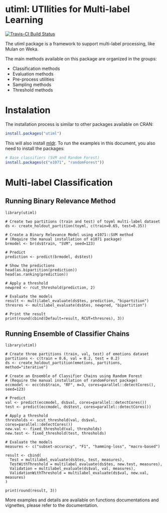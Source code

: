 # utiml: UTIlities for Multi-label Learning
[![Travis-CI Build Status](https://travis-ci.org/rivolli/utiml.svg?branch=master)](https://travis-ci.org/rivolli/utiml)

The utiml package is a framework to support multi-label processing, like Mulan 
on Weka. 

The main methods available on this package are organized in the groups:
- Classification methods
- Evaluation methods
- Pre-process utilities
- Sampling methods
- Threshold methods

# Instalation
The installation process is similar to other packages available on CRAN:
```r
install.packages("utiml")
```

This will also install [mldr](https://cran.r-project.org/web/packages/mldr/index.html).
To run the examples in this document, you also need to install the packages:
```r
# Base classifiers (SVM and Random Forest)
install.packages(c("e1071", "randomForest"))
```

# Multi-label Classification
## Running Binary Relevance Method
```{r}
library(utiml)

# Create two partitions (train and test) of toyml multi-label dataset
ds <- create_holdout_partition(toyml, c(train=0.65, test=0.35))

# Create a Binary Relevance Model using e1071::SVM method
# (Require the manual installation of e1071 package)
brmodel <- br(ds$train, "SVM", seed=123)

# Predict
prediction <- predict(brmodel, ds$test)

# Show the predictions
head(as.bipartition(prediction))
head(as.ranking(prediction))

# Apply a threshold
newpred <- rcut_threshold(prediction, 2)

# Evaluate the models
result <- multilabel_evaluate(ds$tes, prediction, "bipartition")
thresres <- multilabel_evaluate(ds$tes, newpred, "bipartition")

# Print the result
print(round(cbind(Default=result, RCUT=thresres), 3))
```

## Running Ensemble of Classifier Chains
```{r}
library(utiml)

# Create three partitions (train, val, test) of emotions dataset
partitions <- c(train = 0.6, val = 0.2, test = 0.2)
ds <- create_holdout_partition(emotions, partitions, method="iterative")

# Create an Ensemble of Classifier Chains using Random Forest
# (Require the manual installation of randomForest package)
eccmodel <- ecc(ds$train, "RF", m=3, cores=parallel::detectCores(), seed=123)

# Predict
val <- predict(eccmodel, ds$val, cores=parallel::detectCores())
test <- predict(eccmodel, ds$test, cores=parallel::detectCores())

# Apply a threshold
thresholds <- scut_threshold(val, ds$val, cores=parallel::detectCores())
new.val <- fixed_threshold(val, thresholds)
new.test <- fixed_threshold(test, thresholds)

# Evaluate the models
measures <- c("subset-accuracy", "F1", "hamming-loss", "macro-based") 

result <- cbind(
  Test = multilabel_evaluate(ds$tes, test, measures),
  TestWithThreshold = multilabel_evaluate(ds$tes, new.test, measures),
  Validation = multilabel_evaluate(ds$val, val, measures),
  ValidationWithThreshold = multilabel_evaluate(ds$val, new.val, measures)
)

print(round(result, 3))
```

More examples and details are available on functions documentations and vignettes, please refer to the documentation.
